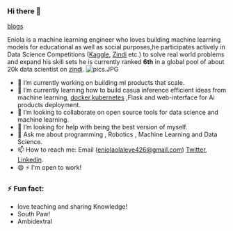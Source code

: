 ### Hi there 👋

[blogs](https://eniolaolaleye426.medium.com/)

Eniola is a machine learning engineer who loves building machine learning models for educational as well as social purposes,he participates actively in Data Science Competitions ([Kaggle](https://kaggle.com/unilageni), [Zindi](https://zindi.africa/users/OLALEYE_ENIOLA_DSN) etc.) to solve real world problems and expand his skill sets he is currently ranked **6th** in a global pool of about 20k data scientist on [zindi](https://zindi.africa/users/OLALEYE_ENIOLA_DSN).
![pics.JPG](https://drive.google.com/uc?export=view&id=1ilDWKiQ7ghYWHu6wjl8Ro3I6a207-za2)
- 🔭 I’m currently working on building ml products that scale.
- 🌱 I’m currently learning how to build casua inference efficient ideas from machine learning, [docker](https://www.docker.com/),[kubernetes](https://kubernetes.io/) ,Flask and web-interface for Ai products deployment.
- 👯 I’m looking to collaborate on open source tools for data science and machine learning.
- 🤔 I’m looking for help with being the best version of myself.
- 💬 Ask me about programming , Robotics , Machine Learning and Data Science.
- 📫 How to reach me: Email (eniolaolaleye426@gmail.com) [Twitter](https://twitter.com/galileoeni), [Linkedin](https://www.linkedin.com/in/eniola-olaleye-361b39160/).
- 😄  ⚡ I'm open to work!
###    ⚡ Fun fact:
* love teaching and sharing Knowledge!
* South Paw!
* Ambidextral
              


